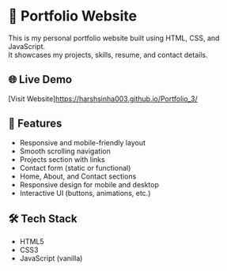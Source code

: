 # 💼 Portfolio Website

This is my personal portfolio website built using HTML, CSS, and JavaScript.  
It showcases my projects, skills, resume, and contact details.

## 🌐 Live Demo
[Visit Website]https://harshsinha003.github.io/Portfolio_3/ 

## 🚀 Features

- Responsive and mobile-friendly layout
- Smooth scrolling navigation
- Projects section with links
- Contact form (static or functional)
- Home, About, and Contact sections
- Responsive design for mobile and desktop
- Interactive UI (buttons, animations, etc.)

## 🛠️ Tech Stack

- HTML5
- CSS3
- JavaScript (vanilla)

